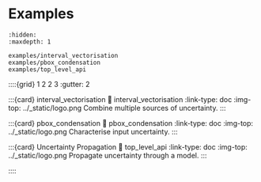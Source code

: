 # Examples

<!-- Register the notebooks with Sphinx -->
```{toctree}
:hidden:
:maxdepth: 1

examples/interval_vectorisation
examples/pbox_condensation
examples/top_level_api
```

<!-- Show a grid of nice cards that link to each notebook -->
::::{grid} 1 2 2 3
:gutter: 2

:::{card} interval_vectorisation
:link: interval_vectorisation
:link-type: doc
:img-top: ../_static/logo.png
Combine multiple sources of uncertainty.
:::

:::{card} pbox_condensation
:link: pbox_condensation
:link-type: doc
:img-top: ../_static/logo.png
Characterise input uncertainty.
:::

:::{card} Uncertainty Propagation
:link: top_level_api
:link-type: doc
:img-top: ../_static/logo.png
Propagate uncertainty through a model.
:::

::::